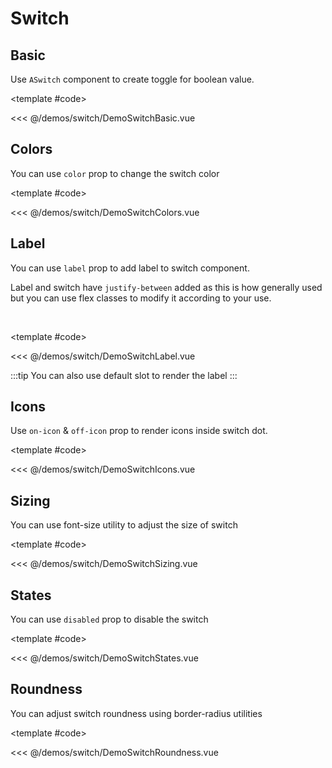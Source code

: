 # Switch

<!-- 👉 Basic -->
<Demo>

## Basic

Use `ASwitch` component to create toggle for boolean value.

<DemoSwitchBasic />

<template #code>

<<< @/demos/switch/DemoSwitchBasic.vue

</template>

</Demo>

<!-- 👉 Colors -->
<Demo>

## Colors

You can use `color` prop to change the switch color

<DemoSwitchColors />

<template #code>

<<< @/demos/switch/DemoSwitchColors.vue

</template>

</Demo>

<!-- 👉 Label -->
<Demo>

## Label

You can use `label` prop to add label to switch component.

Label and switch have `justify-between` added as this is how generally used but you can use flex classes to modify it according to your use.

<br>

<DemoSwitchLabel />

<template #code>

<<< @/demos/switch/DemoSwitchLabel.vue

</template>

</Demo>

:::tip
You can also use default slot to render the label
:::

<!-- 👉 Icons -->
<Demo>

## Icons

Use `on-icon` & `off-icon` prop to render icons inside switch dot.

<DemoSwitchIcons />

<template #code>

<<< @/demos/switch/DemoSwitchIcons.vue

</template>

</Demo>

<!-- 👉 Sizing -->
<Demo>

## Sizing

You can use font-size utility to adjust the size of switch

<DemoSwitchSizing />

<template #code>

<<< @/demos/switch/DemoSwitchSizing.vue

</template>

</Demo>

<!-- 👉 States -->
<Demo>

## States

You can use `disabled` prop to disable the switch

<DemoSwitchStates />

<template #code>

<<< @/demos/switch/DemoSwitchStates.vue

</template>

</Demo>

<!-- 👉 Roundness -->
<Demo>

## Roundness

You can adjust switch roundness using border-radius utilities

<DemoSwitchRoundness />

<template #code>

<<< @/demos/switch/DemoSwitchRoundness.vue

</template>

</Demo>
